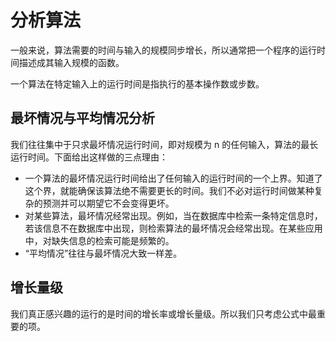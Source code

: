 # 分析算法

一般来说，算法需要的时间与输入的规模同步增长，所以通常把一个程序的运行时间描述成其输入规模的函数。

一个算法在特定输入上的运行时间是指执行的基本操作数或步数。

## 最坏情况与平均情况分析

我们往往集中于只求最坏情况运行时间，即对规模为 n 的任何输入，算法的最长运行时间。下面给出这样做的三点理由：

* 一个算法的最坏情况运行时间给出了任何输入的运行时间的一个上界。知道了这个界，就能确保该算法绝不需要更长的时间。我们不必对运行时间做某种复杂的预测并可以期望它不会变得更坏。
* 对某些算法，最坏情况经常出现。例如，当在数据库中检索一条特定信息时，若该信息不在数据库中出现，则检索算法的最坏情况会经常出现。在某些应用中，对缺失信息的检索可能是频繁的。
* “平均情况”往往与最坏情况大致一样差。

## 增长量级

我们真正感兴趣的运行的是时间的增长率或增长量级。所以我们只考虑公式中最重要的项。